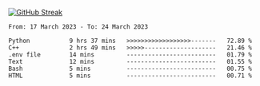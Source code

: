 [![GitHub Streak](https://streak-stats.demolab.com?user=renren-017&theme=sea&hide_border=true&background=DD272700)](https://git.io/streak-stats)

<!--START_SECTION:waka-->

```text
From: 17 March 2023 - To: 24 March 2023

Python           9 hrs 37 mins   >>>>>>>>>>>>>>>>>>-------   72.89 %
C++              2 hrs 49 mins   >>>>>--------------------   21.46 %
.env file        14 mins         -------------------------   01.79 %
Text             12 mins         -------------------------   01.55 %
Bash             5 mins          -------------------------   00.75 %
HTML             5 mins          -------------------------   00.71 %
```

<!--END_SECTION:waka-->
